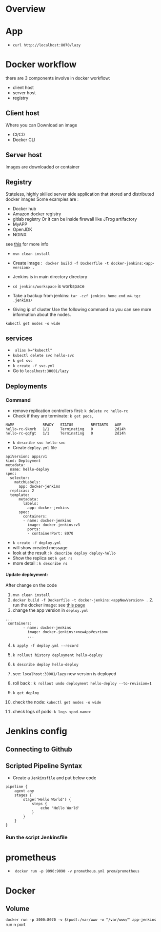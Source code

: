 # Overview
# App 
* `curl http://localhost:8070/lazy`
# Docker workflow
there are 3 components involve in docker workflow:

* client host
* server host
* registry
## Client host
Where you can Download an image
* CI/CD 
* Docker CLI

## Server host
Images are downloaded or container

## Registry
Stateless, highly skilled server side application that stored and distributed docker images
Some examples are :
* Docker  hub
* Amazon docker registry
* gitlab registry
Or it can be inside firewall like JFrog artifactory
* MyAPP
* OpenJDK
* NGINX


see [this](https://gitlab.com/hhammidd/unit-test/-/wikis/CI-CD/Jenkins2) for more info
* `mvn clean install`
* Create image : ` docker build -f Dockerfile -t docker-jenkins:<app-version> .` 
* Jenkins is in main directory directory
* `cd jenkins/workspace` is workspace 
* Take a backup from jenkins:
`tar -czf jenkins_home_end_m4.tgz .jenkins/`

* Giving ip of cluster 
Use the following command so you can see more information about the nodes.

`kubectl get nodes -o wide`


## services
* ` alias k="kubectl"`
* `kubectl delete svc hello-svc`
* `k get svc`
* `k create -f svc.yml`
* Go to `localhost:30001/lazy`

## Deployments
### Command
* remove replication controllers first: `k delete rc hello-rc`
* Check if they are terminate: `k get pods`,
```
NAME             READY   STATUS        RESTARTS   AGE
hello-rc-9kmrb   1/1     Terminating   0          2d14h
hello-rc-qqfgt   1/1     Terminating   0          2d14h

```
* `k describe svc hello-svc`
* Create `deploy.yml` file
```
apiVersion: apps/v1
kind: Deployment
metadata:
  name: hello-deploy
spec:
  selector:
    matchLabels:
      app: docker-jenkins
  replicas: 2
  template:
      metadata:
        labels:
          app: docker-jenkins
      spec:
        containers:
        - name: docker-jenkins
          image: docker-jenkins:v3
          ports:
          - containerPort: 8070

```
* `k create -f deploy.yml`
* will show created message 
* look at the result : `k describe deploy deploy-hello`
* Show the replica set `k get rs`
* more detail : `k describe rs`

#### Update deployment:
After change on the code
1. `mvn clean install`
2. `docker build -f Dockerfile -t docker-jenkins:<appNewVersion> .`
    2. run the docker image: see [this page](Docker/Overview)
3. change the app version in `deploy.yml`
```
...
 containers:
        - name: docker-jenkins
          image: docker-jenkins:<newAppVesrion>
          ...
```
4. `k apply -f deploy.yml --record`
5. ` k rollout history deployment hello-deploy `
6. `k describe deploy hello-deploy`
7. see: `localhost:30001/lazy` new version is deployed

8. roll back : `k rollout undo deployment hello-deploy --to-revision=1`
9. `k get deploy`
10. check the node: `kubectl get nodes -o wide`
11. check logs of pods: `k logs <pod-name>`

# Jenkins config
## Connecting to Github

## Scripted Pipeline Syntax
* Create a `Jenkinsfile` and put below code 
```
pipeline {
    agent any
    stages {
        stage('Hello World') {
            steps {
                echo 'Hello World'
            }
        }
    }
}
```

### Run the script Jenkinsfile

# prometheus
* ` docker run -p 9090:9090 -v prometheus.yml prom/prometheus`

# Docker
## Volume
`docker run -p 3000:8070 -v $(pwd):/var/www -w "/var/www/" app-jenkins` run n port
